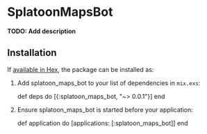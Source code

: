 # SplatoonMapsBot

**TODO: Add description**

## Installation

If [available in Hex](https://hex.pm/docs/publish), the package can be installed as:

  1. Add splatoon_maps_bot to your list of dependencies in `mix.exs`:

        def deps do
          [{:splatoon_maps_bot, "~> 0.0.1"}]
        end

  2. Ensure splatoon_maps_bot is started before your application:

        def application do
          [applications: [:splatoon_maps_bot]]
        end

